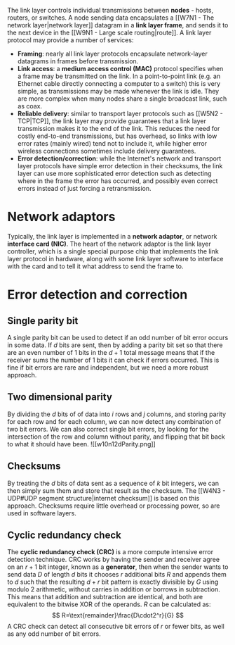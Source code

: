The link layer controls individual transmissions between **nodes** - hosts, routers, or switches. A node sending data encapsulates a [[W7N1 - The network layer|network layer]] datagram in a **link layer frame**, and sends it to the next device in the [[W9N1 - Large scale routing|route]].
A link layer protocol may provide a number of services:
- **Framing**: nearly all link layer protocols encapsulate network-layer datagrams in frames before transmission.
- **Link access**: a **medium access control (MAC)** protocol specifies when a frame may be transmitted on the link. In a point-to-point link (e.g. an Ethernet cable directly connecting a computer to a switch) this is very simple, as transmissions may be made whenever the link is idle. They are more complex when many nodes share a single broadcast link, such as coax.
- **Reliable delivery**: similar to transport layer protocols such as [[W5N2 - TCP|TCP]], the link layer may provide guarantees that a link layer transmission makes it to the end of the link. This reduces the need for costly end-to-end transmissions, but has overhead, so links with low error rates (mainly wired) tend not to include it, while higher error wireless connections sometimes include delivery guarantees.
- **Error detection/correction**: while the Internet's network and transport layer protocols have simple error detection in their checksums, the link layer can use more sophisticated error detection such as detecting where in the frame the error has occurred, and possibly even correct errors instead of just forcing a retransmission.
# Network adaptors
Typically, the link layer is implemented in a **network adaptor**, or network **interface card (NIC)**. The heart of the network adaptor is the link layer controller, which is a single special purpose chip that implements the link layer protocol in hardware, along with some link layer software to interface with the card and to tell it what address to send the frame to.
# Error detection and correction
## Single parity bit
A single parity bit can be used to detect if an odd number of bit error occurs in some data. If $d$ bits are sent, then by adding a parity bit set so that there are an even number of $1$ bits in the $d+1$ total message means that if the receiver sums the number of $1$ bits it can check if errors occurred. This is fine if bit errors are rare and independent, but we need a more robust approach.
## Two dimensional parity
By dividing the $d$ bits of of data into $i$ rows and $j$ columns, and storing parity for each row and for each column, we can now detect any combination of two bit errors. We can also correct single bit errors, by looking for the intersection of the row and column without parity, and flipping that bit back to what it should have been.
![[w10n12dParity.png]]
## Checksums
By treating the $d$ bits of data sent as a sequence of $k$ bit integers, we can then simply sum them and store that result as the checksum. The [[W4N3 - UDP#UDP segment structure|internet checksum]] is based on this approach. Checksums require little overhead or processing power, so are used in software layers.
## Cyclic redundancy check
The **cyclic redundancy check (CRC)** is a more compute intensive error detection technique. CRC works by having the sender and receiver agree on an $r+1$ bit integer, known as a **generator**, then when the sender wants to send data $D$ of length $d$ bits it chooses $r$ additional bits $R$ and appends them to $d$ such that the resulting $d+r$ bit pattern is exactly divisible by $G$ using modulo 2 arithmetic, without carries in addition or borrows in subtraction. This means that addition and subtraction are identical, and both are equivalent to the bitwise XOR of the operands. $R$ can be calculated as:
$$
R=\text{remainder}\frac{D\cdot2^r}{G}
$$
A CRC check can detect all consecutive bit errors of $r$ or fewer bits, as well as any odd number of bit errors.
